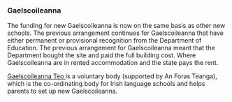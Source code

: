 ###  Gaelscoileanna

The funding for new Gaelscoileanna is now on the same basis as other new
schools. The previous arrangement continues for Gaelscoileanna that have
either permanent or provisional recognition from the Department of Education.
The previous arrangement for Gaelscoileanna meant that the Department bought
the site and paid the full building cost. Where Gaelscoileanna are in rented
accommodation and the state pays the rent.

[ Gaelscoileanna Teo ](http://www.gaelscoileanna.ie/) is a voluntary body
(supported by An Foras Teanga), which is the co-ordinating body for Irish
language schools and helps parents to set up new Gaelscoileanna.
